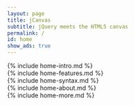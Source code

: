 ```yaml
---
layout: page
title: jCanvas
subtitle: jQuery meets the HTML5 canvas
permalink: /
id: home
show_ads: true
---
```


<div id="home-intro" class="home-section box" markdown="1">
  {% include home-intro.md %}
</div>

<div id="home-features" class="home-section box column-left" markdown="1">
  {% include home-features.md %}
</div>

<div id="home-syntax" class="home-section box column-right" markdown="1">
  {% include home-syntax.md %}
</div>

<div class="clearfix"></div>

<div id="home-about" class="home-section box" markdown="1">
  {% include home-about.md %}
</div>

<div id="home-more" markdown="1">
  {% include home-more.md %}
</div>
